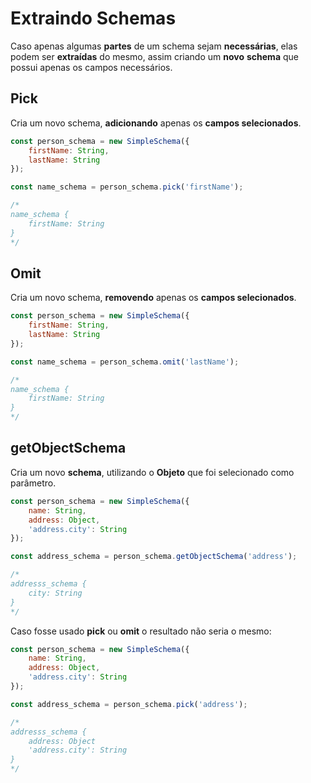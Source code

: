 # Extraindo Schemas

Caso apenas algumas **partes** de um schema sejam **necessárias**, elas podem ser **extraídas** do mesmo, assim criando um **novo** **schema** que possui apenas os campos necessários.

## Pick

Cria um novo schema, **adicionando** apenas os **campos selecionados**.

```javascript
const person_schema = new SimpleSchema({
    firstName: String,
    lastName: String
});

const name_schema = person_schema.pick('firstName');

/*
name_schema {
    firstName: String
}
*/
```

## Omit 

Cria um novo schema, **removendo** apenas os **campos selecionados**.

```javascript
const person_schema = new SimpleSchema({
    firstName: String,
    lastName: String
});

const name_schema = person_schema.omit('lastName');

/*
name_schema {
    firstName: String
}
*/
```

## getObjectSchema 

Cria um novo **schema**, utilizando o **Objeto** que foi selecionado como parâmetro.

```javascript
const person_schema = new SimpleSchema({
    name: String,
    address: Object,
    'address.city': String
});

const address_schema = person_schema.getObjectSchema('address');

/*
addresss_schema {
    city: String
}
*/
```

Caso fosse usado **pick** ou **omit** o resultado não seria o mesmo:

```javascript
const person_schema = new SimpleSchema({
    name: String,
    address: Object,
    'address.city': String
});

const address_schema = person_schema.pick('address');

/*
addresss_schema {
    address: Object
    'address.city': String
}
*/
```